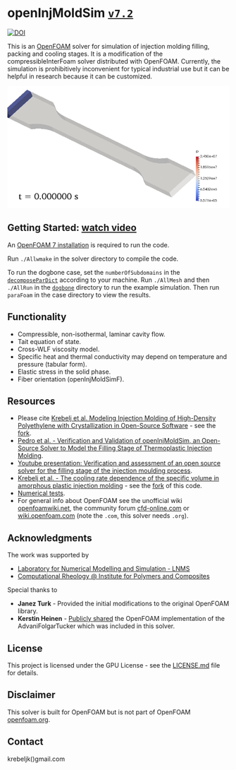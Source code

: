# openInjMoldSim [`v7.2`](VERSION.md)

[![DOI](https://zenodo.org/badge/92510370.svg)](https://zenodo.org/badge/latestdoi/92510370)

This is an [OpenFOAM](https://en.wikipedia.org/wiki/OpenFOAM) solver for simulation of injection molding filling, packing and cooling stages.
It is a modification of the compressibleInterFoam solver distributed with OpenFOAM.
Currently, the simulation is prohibitively inconvenient for typical industrial use but it can be helpful in research because it can be customized.  

![oimsDogbone](oimsDogbone.gif)

## Getting Started: [watch video](https://www.youtube.com/watch?v=aNC0CqfDyT0)

An [OpenFOAM 7 installation](https://openfoam.org/download/archive/) is required to run the code.

Run `./Allwmake` in the solver directory to compile the code.

To run the dogbone case, set the `numberOfSubdomains` in the [`decomposeParDict`](/tutorials/demo/dogbone/system/decomposeParDict) according to
your machine. Run `./AllMesh` and then `./AllRun` in the [`dogbone`](/tutorials/demo/dogbone) directory to run the example simulation. Then run `paraFoam` in the case directory to view the results.

## Functionality

* Compressible, non-isothermal, laminar cavity flow.
* Tait equation of state.
* Cross-WLF viscosity model.
* Specific heat and thermal conductivity may depend on temperature and pressure (tabular form).
* Elastic stress in the solid phase.
* Fiber orientation (openInjMoldSimF).

## Resources

- Please cite [Krebelj et al. Modeling Injection Molding of High-Density Polyethylene with Crystallization in Open-Source Software](https://www.mdpi.com/2073-4360/13/1/138) - see the [fork](https://github.com/krebeljk/openInjMoldDyMSimCr).
- [Pedro et al. - Verification and Validation of openInjMoldSim, an Open-Source Solver to Model the Filling Stage of Thermoplastic Injection Molding](https://www.researchgate.net/publication/341807768_Verification_and_Validation_of_openInjMoldSim_an_Open-Source_Solver_to_Model_the_Filling_Stage_of_Thermoplastic_Injection_Molding).
- [Youtube presentation: Verification and assessment of an open source solver for the filling stage of the injection moulding process](https://www.youtube.com/watch?v=IFEQwgOA7l8).
- [Krebelj et al. - The cooling rate dependence of the specific volume in amorphous plastic injection molding](https://rdcu.be/but3t) - see the [fork](https://github.com/krebeljk/openInjMoldDyMSimAmClr) of this code.
- [Numerical tests](https://nbviewer.jupyter.org/github/krebeljk/openInjMoldSim/blob/master/tutorials/Tutorials.ipynb).
- For general info about OpenFOAM see the unofficial wiki [openfoamwiki.net](https://openfoamwiki.net/index.php/Main_Page), the community forum [cfd-online.com](https://www.cfd-online.com/Forums/openfoam/) or [wiki.openfoam.com](https://wiki.openfoam.com/Main_Page) (note the `.com`, this solver needs `.org`).

## Acknowledgments

The work was supported by
- [Laboratory for Numerical Modelling and Simulation - LNMS](http://lab.fs.uni-lj.si/lnms/)
- [Computational Rheology @ Institute for Polymers and Composites](https://crheo.org/)

Special thanks to
* **Janez Turk** - Provided the initial modifications to the original OpenFOAM library.
* **Kerstin Heinen** - [Publicly shared](https://www.cfd-online.com/Forums/openfoam-solving/58034-fiber-suspension-solver-laminar-advanifolgartucker-model.html) the OpenFOAM implementation of the AdvaniFolgarTucker which was included in this solver.

## License

This project is licensed under the GPU License - see the [LICENSE.md](LICENSE.md) file for details.

## Disclaimer
This solver is built for OpenFOAM but is not part of OpenFOAM [openfoam.org](https://openfoam.org/). 

## Contact

krebeljk()gmail.com
